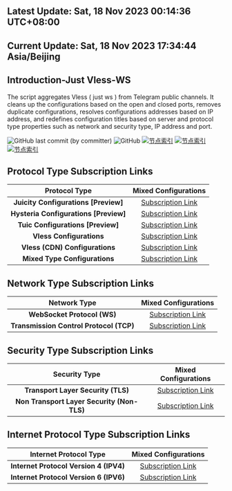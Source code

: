 ## Latest Update: Sat, 18 Nov 2023 00:14:36 UTC+08:00
## Current Update: Sat, 18 Nov 2023 17:34:44 Asia/Beijing
## Introduction-Just Vless-WS
The script aggregates Vless ( just ws ) from Telegram public channels. It cleans up the configurations based on the open and closed ports, removes duplicate configurations, resolves configurations addresses based on IP address, and redefines configuration titles based on server and protocol type properties such as network and security type, IP address and port.

![GitHub last commit (by committer)](https://img.shields.io/github/last-commit/yyyr-otz/tele-providers-collector/master?label=Last%20Commit&color=%2338914b)
![GitHub](https://img.shields.io/github/license/yyyr-otz/tele-providers-collector/master?label=License&color=yellow)
[![节点索引](https://github.com/yyyr-otz/tele-providers-collector/actions/workflows/proxies-script.yml/badge.svg?branch=master)](https://github.com/yyyr-otz/tele-providers-collector/actions/workflows/proxies-script.yml)
[![节点索引](https://github.com/yyyr-otz/tele-providers-collector/actions/workflows/proxies-script.yml/badge.svg?branch=master&event=workflow_dispatch)](https://github.com/yyyr-otz/tele-providers-collector/actions/workflows/proxies-script.yml)
[![节点索引](https://github.com/yyyr-otz/tele-providers-collector/actions/workflows/proxies-script.yml/badge.svg?branch=master&event=schedule)](https://github.com/yyyr-otz/tele-providers-collector/actions/workflows/proxies-script.yml)

## Protocol Type Subscription Links

| **Protocol Type** | **Mixed Configurations** |
|:----:|:----:|
| **Juicity Configurations [Preview]** | [Subscription Link](https://raw.githubusercontent.com/yyyr-otz/tele-providers-collector/master/script/base64/protocols/juicity) |
| **Hysteria Configurations [Preview]** | [Subscription Link](https://raw.githubusercontent.com/yyyr-otz/tele-providers-collector/master/script/base64/protocols/hysteria) |
| **Tuic Configurations [Preview]** | [Subscription Link](https://raw.githubusercontent.com/yyyr-otz/tele-providers-collector/master/script/base64/protocols/tuic) |
| **Vless Configurations** | [Subscription Link](https://raw.githubusercontent.com/yyyr-otz/tele-providers-collector/master/script/base64/protocols/vless) |
| **Vless (CDN) Configurations** | [Subscription Link](https://raw.githubusercontent.com/yyyr-otz/tele-providers-collector/master/script/base64/protocols/vless-sub) |
| **Mixed Type Configurations** | [Subscription Link](https://raw.githubusercontent.com/yyyr-otz/tele-providers-collector/master/script/base64/splitted/mixed) |

## Network Type Subscription Links

| **Network Type** | **Mixed Configurations** |
|:----:|:----:|
| **WebSocket Protocol (WS)** | [Subscription Link](https://raw.githubusercontent.com/yyyr-otz/tele-providers-collector/master/script/base64/networks/ws) |
 | **Transmission Control Protocol (TCP)** | [Subscription Link](https://raw.githubusercontent.com/yyyr-otz/tele-providers-collector/master/script/base64/networks/tcp) |

## Security Type Subscription Links

| **Security Type** | **Mixed Configurations** |
|:----:|:----:|
| **Transport Layer Security (TLS)** | [Subscription Link](https://raw.githubusercontent.com/yyyr-otz/tele-providers-collector/master/script/base64/security/tls) |
| **Non Transport Layer Security (Non-TLS)** | [Subscription Link](https://raw.githubusercontent.com/yyyr-otz/tele-providers-collector/master/script/base64/security/non-tls) |

## Internet Protocol Type Subscription Links

| **Internet Protocol Type** | **Mixed Configurations** |
|:----:|:----:|
| **Internet Protocol Version 4 (IPV4)** | [Subscription Link](https://raw.githubusercontent.com/yyyr-otz/tele-providers-collector/master/script/base64/layers/ipv4) |
| **Internet Protocol Version 6 (IPV6)** | [Subscription Link](https://raw.githubusercontent.com/yyyr-otz/tele-providers-collector/master/script/base64/layers/ipv6) |

